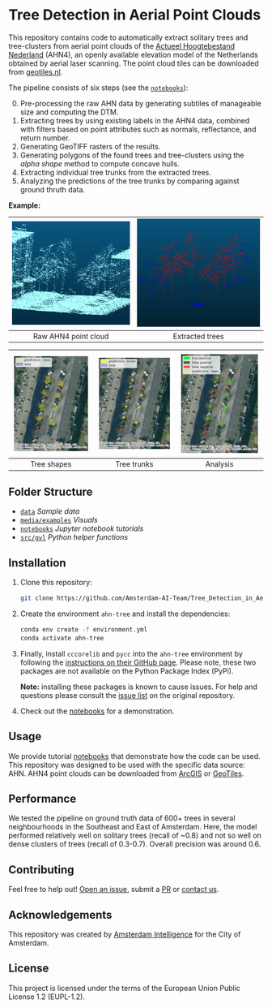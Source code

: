 # Tree Detection in Aerial Point Clouds

This repository contains code to automatically extract solitary trees and tree-clusters from aerial point clouds of the [Actueel Hoogtebestand Nederland](https://www.ahn.nl/) (AHN4), an openly available elevation model of the Netherlands obtained by aerial laser scanning. The point cloud tiles can be downloaded from [geotiles.nl](http://geotiles.nl).

The pipeline consists of six steps (see the [`notebooks`](./notebooks)):

0. Pre-processing the raw AHN data by generating subtiles of manageable size and computing the DTM.
1. Extracting trees by using existing labels in the AHN4 data, combined with filters based on point attributes such as normals, reflectance, and return number.
2. Generating GeoTIFF rasters of the results.
3. Generating polygons of the found trees and tree-clusters using the _alpha shape_ method to compute concave hulls.
4. Extracting individual tree trunks from the extracted trees. 
5. Analyzing the predictions of the tree trunks by comparing against ground thruth data. 

<b>Example:</b>

| ![Raw AHN4 point cloud](./media/examples/final_image_raw_ahn.png) | ![Extracted trees](./media/examples/final_image_extracted.png) |
|:---:|:---:|
| Raw AHN4 point cloud | Extracted trees |

| ![Tree shapes](./media/examples/final_image_step3.png) | ![Tree trunks](./media/examples/final_image_step4.png) | ![Analysis](./media/examples/final_image_step5.png) |
|:---:|:---:|:---:|
| Tree shapes | Tree trunks | Analysis |

## Folder Structure

 * [`data`](./data) _Sample data_
 * [`media/examples`](./media/examples) _Visuals_
 * [`notebooks`](./notebooks) _Jupyter notebook tutorials_
 * [`src/gvl`](./src/upc_sw) _Python helper functions_

## Installation

1. Clone this repository:
    ```bash
    git clone https://github.com/Amsterdam-AI-Team/Tree_Detection_in_Aerial_Point_Clouds.git
    ```

2. Create the environment `ahn-tree` and install the dependencies:
    ```bash
    conda env create -f environment.yml
    conda activate ahn-tree
    ```

3. Finally, install `cccorelib` and `pycc` into the `ahn-tree` environment by following the [instructions on their GitHub page](https://github.com/tmontaigu/CloudCompare-PythonPlugin/blob/master/docs/building.rst#building-as-independent-wheels). Please note, these two packages are not available on the Python Package Index (PyPi).

    **Note:** installing these packages is known to cause issues. For help and questions please consult the [issue list](https://github.com/tmontaigu/CloudCompare-PythonPlugin/issues) on the original repository.

4. Check out the [notebooks](notebooks) for a demonstration.

## Usage

We provide tutorial [notebooks](notebooks) that demonstrate how the code can be used. This repository was designed to be used with the specific data source: AHN. AHN4 point clouds can be downloaded from [ArcGIS](https://www.arcgis.com/apps/Embed/index.html?appid=a3dfa5a818174aa787392e461c80f781) or [GeoTiles](https://geotiles.nl).

## Performance

We tested the pipeline on ground truth data of 600+ trees in several neighbourhoods in the Southeast and East of Amsterdam. Here, the model performed relatively well on solitary trees (recall of ~0.8) and not so well on dense clusters of trees (recall of 0.3-0.7). Overall precision was around 0.6.

## Contributing

Feel free to help out! [Open an issue](https://github.com/Amsterdam-AI-Team/Tree_Detection_in_Aerial_Point_Clouds/issues), submit a [PR](https://github.com/Amsterdam-AI-Team/Tree_Detection_in_Aerial_Point_Clouds/pulls) or [contact us](https://amsterdamintelligence.com/contact/).

## Acknowledgements

This repository was created by [Amsterdam Intelligence](https://amsterdamintelligence.com/) for the City of Amsterdam.

## License 

This project is licensed under the terms of the European Union Public License 1.2 (EUPL-1.2).
